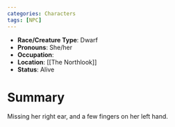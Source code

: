 ```yaml
---
categories: Characters
tags: [NPC]
---
```

- **Race/Creature Type**: Dwarf
- **Pronouns**:  She/her
- **Occupation**: 
- **Location**: [[The Northlook]]
- **Status**: Alive

# Summary
Missing her right ear, and a few fingers on her left hand.